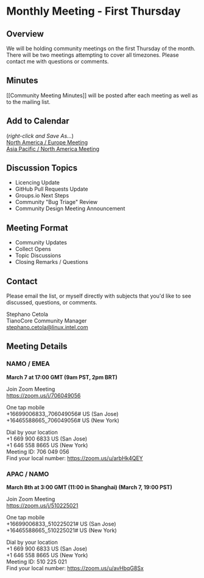 
# Monthly Meeting - First Thursday
## Overview
We will be holding community meetings on the first Thursday of the month. There will be two meetings attempting to cover all timezones. Please contact me with questions or comments.  

## Minutes
[[Community Meeting Minutes]] will be posted after each meeting as well as to the mailing list.

## Add to Calendar
(_right-click and Save As..._)  
[North America / Europe Meeting](https://raw.githubusercontent.com/tianocore/tianocore.github.io/master/TianoCore-March-Community-Meeting-NAMO-EMEA.ics)  
[Asia Pacific / North America Meeting](https://raw.githubusercontent.com/tianocore/tianocore.github.io/master/TianoCore-March-Community-Meeting-APAC-NAMO.ics) 

## Discussion Topics
- Licencing Update
- GitHub Pull Requests Update
- Groups.io Next Steps
- Community "Bug Triage" Review
- Community Design Meeting Announcement

## Meeting Format
- Community Updates
- Collect Opens
- Topic Discussions
- Closing Remarks / Questions


## Contact
Please email the list, or myself directly with subjects that you'd like to see discussed, questions, or comments.

Stephano Cetola  
TianoCore Community Manager  
stephano.cetola@linux.intel.com    
  
## Meeting Details

### NAMO / EMEA

**March 7 at 17:00 GMT (9am PST, 2pm BRT)**

Join Zoom Meeting  
https://zoom.us/j/706049056  
  
One tap mobile  
+16699006833,,706049056# US (San Jose)  
+16465588665,,706049056# US (New York)  
  
Dial by your location  
        +1 669 900 6833 US (San Jose)  
        +1 646 558 8665 US (New York)  
Meeting ID: 706 049 056  
Find your local number: https://zoom.us/u/arbHk4QEY  
  
### APAC / NAMO
  
**March 8th at 3:00 GMT (11:00 in Shanghai) (March 7, 19:00 PST)**
  
Join Zoom Meeting  
https://zoom.us/j/510225021  
  
One tap mobile  
+16699006833,,510225021# US (San Jose)  
+16465588665,,510225021# US (New York)  
  
Dial by your location  
        +1 669 900 6833 US (San Jose)  
        +1 646 558 8665 US (New York)  
Meeting ID: 510 225 021  
Find your local number: https://zoom.us/u/avHbqG8Sx  